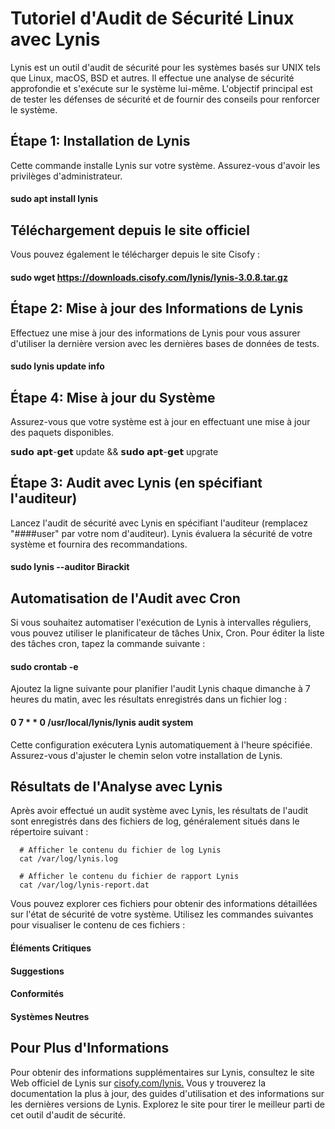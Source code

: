 
#  Tutoriel d'Audit de Sécurité Linux avec Lynis 


Lynis est un outil d'audit de sécurité pour les systèmes basés sur UNIX tels que Linux, macOS, BSD et autres. Il effectue une analyse de sécurité approfondie et s'exécute sur le système lui-même. L'objectif principal est de tester les défenses de sécurité et de fournir des conseils pour renforcer le système.

## Étape 1: Installation de Lynis

Cette commande installe Lynis sur votre système. Assurez-vous d'avoir les privilèges d'administrateur.

#### sudo apt install lynis


## Téléchargement depuis le site officiel

Vous pouvez également le télécharger depuis le site Cisofy :

#### sudo wget https://downloads.cisofy.com/lynis/lynis-3.0.8.tar.gz


## Étape 2: Mise à jour des Informations de Lynis

Effectuez une mise à jour des informations de Lynis pour vous assurer d'utiliser la dernière version avec les dernières bases de données de tests.

 #### sudo lynis update info





## Étape 4: Mise à jour du Système

Assurez-vous que votre système est à jour en effectuant une mise à jour des paquets disponibles.

𝘀𝘂𝗱𝗼 𝗮𝗽𝘁-𝗴𝗲𝘁 update && 𝘀𝘂𝗱𝗼 𝗮𝗽𝘁-𝗴𝗲𝘁 upgrate


## Étape 3: Audit avec Lynis (en spécifiant l'auditeur)

Lancez l'audit de sécurité avec Lynis en spécifiant l'auditeur (remplacez "####user" par votre nom d'auditeur). Lynis évaluera la sécurité de votre système et fournira des recommandations.

#### sudo lynis --auditor Birackit


## Automatisation de l'Audit avec Cron

Si vous souhaitez automatiser l'exécution de Lynis à intervalles réguliers, vous pouvez utiliser le planificateur de tâches Unix, Cron. Pour éditer la liste des tâches cron, tapez la commande suivante :


#### sudo crontab -e

Ajoutez la ligne suivante pour planifier l'audit Lynis chaque dimanche à 7 heures du matin, avec les résultats enregistrés dans un fichier log :

#### 0 7 * * 0 /usr/local/lynis/lynis audit system

Cette configuration exécutera Lynis automatiquement à l'heure spécifiée. Assurez-vous d'ajuster le chemin selon votre installation de Lynis.






## Résultats de l'Analyse avec Lynis

Après avoir effectué un audit système avec Lynis, les résultats de l'audit sont enregistrés dans des fichiers de log, généralement situés dans le répertoire suivant :
    
      # Afficher le contenu du fichier de log Lynis
      cat /var/log/lynis.log
      
      # Afficher le contenu du fichier de rapport Lynis
      cat /var/log/lynis-report.dat

Vous pouvez explorer ces fichiers pour obtenir des informations détaillées sur l'état de sécurité de votre système. Utilisez les commandes suivantes pour visualiser le contenu de ces fichiers :


#### Éléments Critiques
#### Suggestions
#### Conformités
#### Systèmes Neutres





## Pour Plus d'Informations

Pour obtenir des informations supplémentaires sur Lynis, consultez le site Web officiel de Lynis sur [cisofy.com/lynis.](https://cisofy.com/lynis/) Vous y trouverez la documentation la plus à jour, des guides d'utilisation et des informations sur les dernières versions de Lynis. Explorez le site pour tirer le meilleur parti de cet outil d'audit de sécurité.

